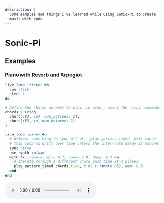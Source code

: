 ```yaml
---
description: |
  Some samples and things I've learned while using Sonic-Pi to create
  music with code
---
```


# Sonic-Pi

## Examples

### Piano with Reverb and Arpegios

```ruby
live_loop :ticker do
  cue :tick
  sleep 4
do

# Define the chords we want to play, in order, using the `ring` command
chords = (ring
  chord(:E3, :m7, num_octaves: 2),
  chord(:E3, :m, num_octaves: 2)
)

live_loop :piano do
  # Without something to sync off of, `play_pattern_timed` will cause
  # this loop to drift over time unless the inter-note delay is accounted for
  sync :tick
  use_synth :piano
  with_fx :reverb, mix: 0.7, room: 0.8, damp: 0.7 do
    # Iterate through a different chord each time it's played
    play_pattern_timed chords.tick, 0.02 + rand(0.05), amp: 0.5
  end
end
```

<audio controls>
  <source type="audio/mp3" src="../samples/piano.mp3"></source>
  <source type="audio/ogg" src="../samples/piano.ogg"></source>
</audio>
